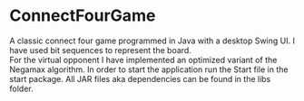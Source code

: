 # ConnectFourGame
A classic connect four game programmed in Java with a desktop Swing UI. 
I have used bit sequences to represent the board.  
For the virtual opponent I have implemented an optimized variant of the Negamax algorithm. 
In order to start the application run the Start file in the start package. 
All JAR files aka dependencies can be found in the libs folder.
